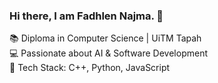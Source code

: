 ### Hi there, I am Fadhlen Najma. 👋

📚 Diploma in Computer Science | UiTM Tapah<br/>
💻 Passionate about AI & Software Development<br/>
🔧 Tech Stack: C++, Python, JavaScript

